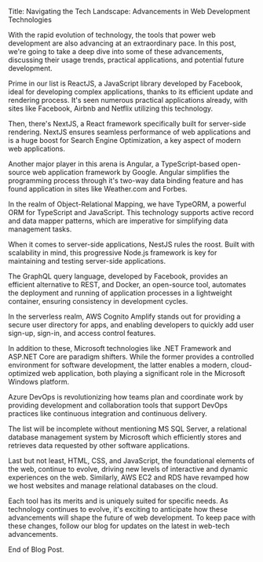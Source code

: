 Title: Navigating the Tech Landscape: Advancements in Web Development Technologies

With the rapid evolution of technology, the tools that power web development are also advancing at an extraordinary pace. In this post, we're going to take a deep dive into some of these advancements, discussing their usage trends, practical applications, and potential future development.

Prime in our list is ReactJS, a JavaScript library developed by Facebook, ideal for developing complex applications, thanks to its efficient update and rendering process. It's seen numerous practical applications already, with sites like Facebook, Airbnb and Netflix utilizing this technology.

Then, there's NextJS, a React framework specifically built for server-side rendering. NextJS ensures seamless performance of web applications and is a huge boost for Search Engine Optimization, a key aspect of modern web applications.

Another major player in this arena is Angular, a TypeScript-based open-source web application framework by Google. Angular simplifies the programming process through it's two-way data binding feature and has found application in sites like Weather.com and Forbes.

In the realm of Object-Relational Mapping, we have TypeORM, a powerful ORM for TypeScript and JavaScript. This technology supports active record and data mapper patterns, which are imperative for simplifying data management tasks.

When it comes to server-side applications, NestJS rules the roost. Built with scalability in mind, this progressive Node.js framework is key for maintaining and testing server-side applications.

The GraphQL query language, developed by Facebook, provides an efficient alternative to REST, and Docker, an open-source tool, automates the deployment and running of application processes in a lightweight container, ensuring consistency in development cycles.

In the serverless realm, AWS Cognito Amplify stands out for providing a secure user directory for apps, and enabling developers to quickly add user sign-up, sign-in, and access control features. 

In addition to these, Microsoft technologies like .NET Framework and ASP.NET Core are paradigm shifters. While the former provides a controlled environment for software development, the latter enables a modern, cloud-optimized web application, both playing a significant role in the Microsoft Windows platform.

Azure DevOps is revolutionizing how teams plan and coordinate work by providing development and collaboration tools that support DevOps practices like continuous integration and continuous delivery.

The list will be incomplete without mentioning MS SQL Server, a relational database management system by Microsoft which efficiently stores and retrieves data requested by other software applications.

Last but not least, HTML, CSS, and JavaScript, the foundational elements of the web, continue to evolve, driving new levels of interactive and dynamic experiences on the web. Similarly, AWS EC2 and RDS have revamped how we host websites and manage relational databases on the cloud.

Each tool has its merits and is uniquely suited for specific needs. As technology continues to evolve, it's exciting to anticipate how these advancements will shape the future of web development. To keep pace with these changes, follow our blog for updates on the latest in web-tech advancements. 

End of Blog Post.